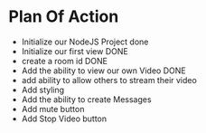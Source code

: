 # Plan Of Action

- Initialize our NodeJS Project         done
- Initialize our first view             DONE
- create a room id                      DONE
- Add the ability to view our own Video DONE
- add ability to allow others to stream their video 
- Add styling
- Add the ability to create Messages
- Add mute button
- Add Stop Video button
